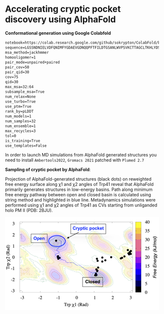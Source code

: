 # Accelerating cryptic pocket discovery using AlphaFold

**Conformational generation using Google Colabfold**

```
notebook=https://colab.research.google.com/github/sokrypton/ColabFold/blob/main/beta/AlphaFold2_advanced_beta.ipynb
sequence=LGSSNDNIELVDFQNIMFYGDAEVGDNQQPFTFILDTGSANLWVPSVKCTTAGCLTKHLYDSSKSRTYEKDGTKVEMNYVSGTVSGFFSKDLVTVGNLSLPYKFIEVIDTNGFEPTYTASTFDGILGLGWKDLSIGSVDPIVVELKNQNKIENALFTFYLPVHDKHTGFLTIGGIEERFYEGPLTYEKLNHDLYWQITLDAHVGNIMLEKANCIVDSGTSAITVPTDFLNKMLQNLDVIKVPFLPFYVTLCNNSKLPTFEFTSENGKYTLEPEYYLQHIEDVGPGLCMLNIIGLDFPVPTFILGDPFMRKYFTVFDYDNHSVGIALAKKNL
msa_method=jackhmmer
homooligomer=1
pair_mode=unpaired+paired
pair_cov=50
pair_qid=30
cov=75
qid=30
max_msa=32:64
subsample_msa=True
num_relax=None
use_turbo=True
use_ptm=True
rank_by=pLDDT
num_models=1
num_samples=32
num_ensemble=1
max_recycles=3
tol=0
is_training=True
use_templates=False
```
In order to launch MD simulations from AlphaFold generated structures you need to install ```Ambertools2022```, ```Gromacs 2021``` patched with ```Plumed 2.7```

**Sampling of cryptic pocket by AlphaFold**:

Projection of AlphaFold-generated structures (black dots) on reweighted free energy surface along χ1 and χ2 angles of Trp41 reveal that AlphaFold primarily generates structures in low-energy basins. Path along minimum free energy pathway between open and closed basin is calculated using string method and highlighted in blue line. Metadynamics simulations were performed using χ1 and χ2 angles of Trp41 as CVs starting from unliganded holo PM II (PDB: 2BJU). 

![error](/fes-af.png)

